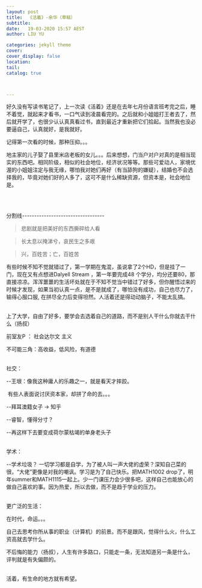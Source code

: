 ```yaml
---
layout: post
title:  《活着》-余华（草稿）
subtitle: 
date:   19-03-2020 15:57 AEST
author: LIU YU

categories: jekyll theme
cover: 
cover_display: false
location: 
tail: 
catalog: true 



---
```


好久没有写读书笔记了，上一次读《活着》还是在去年七月份语言班考完之后，睡不着觉，就起来才看书，一口气读到凌晨看完的。之后就和小姐姐打王者去了，然后就开学了，也很少认认真真看过书，直到最近才重新把它们拾起。当然我也没必要逼自己，认真就好，是我就好。

记得第一次看的时候，那种压抑。。。



地主家的儿子娶了县里米店老板的女儿。。。后来想想，门当户对户对真的是相当现实的东西吧。相同阶级，相似的社会地位，经济状况等等。那些可爱动人，家境优渥的小姐姐注定与我无缘，哪怕我对她们再好（有当舔狗的嫌疑），结婚也不会选择我的，毕竟对她们好的人多了，这可不是什么稀缺资源，但资本是，社会地位是。





<br><br>

分割线----------------------------------



> 悲剧就是把美好的东西撕碎给人看

> 长太息以掩涕兮，哀民生之多艰

> 兴，百姓苦；亡，百姓苦

有些时候不知不觉就错过了，第一学期在鬼混，虽说拿了2个HD，但是挂了一门，现在又有点想进Dalyell Stream ，第一年要完成48 个学分，均分还要80，那直接凉凉。浑浑噩噩的生活坏处就在于不知不觉当中错过了好多，但你醒悟过来的时候才发现，如果当初认真一点，是不是就成了，哪怕没有成功，自己也尽力了，输得心服口服, 在拼尽全力后变得坦然。人活着还是得动动脑子，不能太乱搞。

<br>上了大学，自由了好多，要学会去选着自己的道路，而不是别人干什么你就去干什么（扬叔）





前室友P ： 社会达尔文 主义

不可能三角：高收益，低风险，有道德

<br>社交：

--王垠：像我这种庸人的乐趣之一，就是看天才摔跤。

​			有些人表面说讨厌资本家，却拼了命的去。。。

--拜耳澳籍女子  ->  知乎

--睿智，懂得分寸？

--再这样下去要变成荷尔蒙枯竭的单身老头子

<br>学术：

--学术垃圾？ 一切学习都是自学，为了被人叫一声大佬的虚荣？深知自己菜的很，“大佬”更像是对我的嘲讽。学习是为了自己快乐。把MATH1002 drop了，明年summer和MATH1115一起上。少一门课压力会少很多吧，这样自己也能放心的做自己喜欢的事。因为热爱，所以去做，而不是趋于学业的压力。

<br>更广泛的生活：

在时代，命运。。。

自己去思考你所从事的职业（计算机）的前景。而不是跟风，觉得什么火，什么工资高就去学什么。

不后悔的能力（扬叔），人生有许多路口，只能走一条，无法知道另一条是什么，评判就是有失偏颇的。



<br>活着，有生命的地方就有希望。